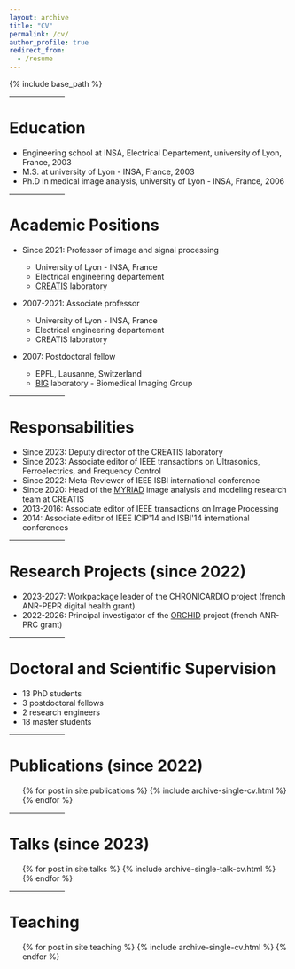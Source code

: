 ```yaml
---
layout: archive
title: "CV"
permalink: /cv/
author_profile: true
redirect_from:
  - /resume
---
```


{% include base_path %}

<hr align=center width="100">

Education
======
* Engineering school at INSA, Electrical Departement, university of Lyon, France, 2003
* M.S. at university of Lyon - INSA, France, 2003
* Ph.D in medical image analysis, university of Lyon - INSA, France, 2006

<hr align=center width="100">

Academic Positions
======
* Since 2021: Professor of image and signal processing
  * University of Lyon - INSA, France
  * Electrical engineering departement
  * [CREATIS](https://www.creatis.insa-lyon.fr/site/en) laboratory

* 2007-2021: Associate professor
  * University of Lyon - INSA, France
  * Electrical engineering departement
  * CREATIS laboratory
  
* 2007: Postdoctoral fellow
  * EPFL, Lausanne, Switzerland
  * [BIG](https://bigwww.epfl.ch/) laboratory - Biomedical Imaging Group
  
<hr align=center width="100">

Responsabilities
======
* Since 2023: Deputy director of the CREATIS laboratory
* Since 2023: Associate editor of IEEE transactions on Ultrasonics, Ferroelectrics, and Frequency Control
* Since 2022: Meta-Reviewer of IEEE ISBI international conference
* Since 2020: Head of the [MYRIAD](https://creatis-myriad.github.io/) image analysis and modeling research team at CREATIS
* 2013-2016: Associate editor of IEEE transactions on Image Processing
* 2014: Associate editor of IEEE ICIP'14 and ISBI'14 international conferences

<hr align=center width="100">

Research Projects (since 2022)
======
* 2023-2027: Workpackage leader of the CHRONICARDIO project (french ANR-PEPR digital health grant)
* 2022-2026: Principal investigator of the [ORCHID](https://orchid-anr.github.io/) project (french ANR-PRC grant) 

<hr align=center width="100">

Doctoral and Scientific Supervision
======
* 13 PhD students
* 3 postdoctoral fellows
* 2 research engineers
* 18 master students

<hr align=center width="100">

Publications (since 2022)
======
  <ul>{% for post in site.publications %}
    {% include archive-single-cv.html %}
  {% endfor %}</ul>

<hr align=center width="100">

Talks (since 2023)
======
  <ul>{% for post in site.talks %}
    {% include archive-single-talk-cv.html %}
  {% endfor %}</ul>

<hr align=center width="100">

Teaching
======
  <ul>{% for post in site.teaching %}
    {% include archive-single-cv.html %}
  {% endfor %}</ul>
  
